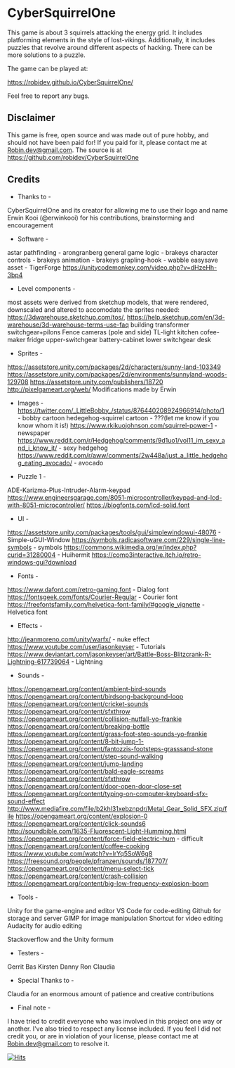 # CyberSquirrelOne

This game is about 3 squirrels attacking the energy grid. It includes platforming elements in the style of lost-vikings. Additionally, it includes puzzles that revolve around different aspects of hacking. There can be more solutions to a puzzle.

The game can be played at:

https://robidev.github.io/CyberSquirrelOne/

Feel free to report any bugs.

## Disclaimer

This game is free, open source and was made out of pure hobby, and should not have been paid for! If you paid for it, please contact me at Robin.dev@gmail.com. The source is at https://github.com/robidev/CyberSquirrelOne

## Credits

- Thanks to -

CyberSquirrelOne and its creator for allowing me to use their logo and name
Erwin Kooi (@erwinkooi) for his contributions, brainstorming and encouragement


- Software -

astar pathfinding - arongranberg
general game logic - brakeys
character controls  - brakeys
animation - brakeys
grapling-hook - wabble
easysave asset - TigerForge
https://unitycodemonkey.com/video.php?v=dHzeHh-3bp4


- Level components -

most assets were derived from sketchup models, that were rendered, downscaled and altered to accomodate the sprites needed: https://3dwarehouse.sketchup.com/tos/, https://help.sketchup.com/en/3d-warehouse/3d-warehouse-terms-use-faq
building
transformer
switchgear+pilons
Fence
cameras (pole and side)
TL-light
kitchen
cofee-maker
fridge
upper-switchgear
battery-cabinet
lower switchgear
desk


- Sprites -

https://assetstore.unity.com/packages/2d/characters/sunny-land-103349
https://assetstore.unity.com/packages/2d/environments/sunnyland-woods-129708
https://assetstore.unity.com/publishers/18720
http://pixelgameart.org/web/
Modifications made by Erwin


- Images - 
https://twitter.com/_LittleBobby_/status/876440208924966914/photo/1 - bobby cartoon
hedegehog-squirrel cartoon - ???(let me know if you know whom it is!)
https://www.rkikuojohnson.com/squirrel-power-1 - newspaper
https://www.reddit.com/r/Hedgehog/comments/9d1uo1/vol11_im_sexy_and_i_know_it/ - sexy hedgehog
https://www.reddit.com/r/aww/comments/2w448a/just_a_little_hedgehog_eating_avocado/ - avocado 


- Puzzle 1 -

ADE-Karizma-Plus-Intruder-Alarm-keypad
https://www.engineersgarage.com/8051-microcontroller/keypad-and-lcd-with-8051-microcontroller/
https://blogfonts.com/lcd-solid.font


- UI -

https://assetstore.unity.com/packages/tools/gui/simplewindowui-48076 - Simple-uGUI-Window
https://symbols.radicasoftware.com/229/single-line-symbols - symbols
https://commons.wikimedia.org/w/index.php?curid=31280004 - Huihermit
https://comp3interactive.itch.io/retro-windows-gui?download


- Fonts - 

https://www.dafont.com/retro-gaming.font - Dialog font
https://fontsgeek.com/fonts/Courier-Regular - Courier font
https://freefontsfamily.com/helvetica-font-family/#google_vignette - Helvetica font


- Effects -

http://jeanmoreno.com/unity/warfx/ - nuke effect
https://www.youtube.com/user/jasonkeyser - Tutorials
https://www.deviantart.com/jasonkeyser/art/Battle-Boss-Blitzcrank-R-Lightning-617739064 - Lightning


- Sounds -

https://opengameart.org/content/ambient-bird-sounds
https://opengameart.org/content/birdsong-background-loop
https://opengameart.org/content/cricket-sounds
https://opengameart.org/content/sfxthrow
https://opengameart.org/content/collision-nutfall-yo-frankie
https://opengameart.org/content/breaking-bottle
https://opengameart.org/content/grass-foot-step-sounds-yo-frankie
https://opengameart.org/content/8-bit-jump-1- 
https://opengameart.org/content/fantozzis-footsteps-grasssand-stone
https://opengameart.org/content/step-sound-walking
https://opengameart.org/content/jump-landing
https://opengameart.org/content/bald-eagle-screams
https://opengameart.org/content/sfxthrow
https://opengameart.org/content/door-open-door-close-set
https://opengameart.org/content/typing-on-computer-keyboard-sfx-sound-effect
http://www.mediafire.com/file/b2khl31xebznpdr/Metal_Gear_Solid_SFX.zip/file
https://opengameart.org/content/explosion-0
https://opengameart.org/content/click-sounds6
http://soundbible.com/1635-Fluorescent-Light-Humming.html
https://opengameart.org/content/force-field-electric-hum - difficult
https://opengameart.org/content/coffee-cooking
https://www.youtube.com/watch?v=lrYq5SoW6g8
https://freesound.org/people/pfranzen/sounds/187707/
https://opengameart.org/content/menu-select-tick
https://opengameart.org/content/crash-collision
https://opengameart.org/content/big-low-frequency-explosion-boom


- Tools - 

Unity for the game-engine and editor
VS Code for code-editing
Github for storage and server
GIMP for image manipulation
Shortcut for video editing
Audacity for audio editing

Stackoverflow and the Unity formum


- Testers -

Gerrit
Bas
Kirsten
Danny
Ron
Claudia


- Special Thanks to - 

Claudia for an enormous amount of patience and creative contributions


- Final note - 

I have tried to credit everyone who was involved in this project one way or another. I've also tried to respect any license included. If you feel I did not credit you, or are in violation of your license, please contact me at Robin.dev@gmail.com to resolve it.

[![Hits](https://hits.seeyoufarm.com/api/count/incr/badge.svg?url=https%3A%2F%2Fgithub.com%2Frobidev%2FCyberSquirrelOne&count_bg=%2379C83D&title_bg=%23555555&icon=&icon_color=%23E7E7E7&title=hits&edge_flat=false)]()
